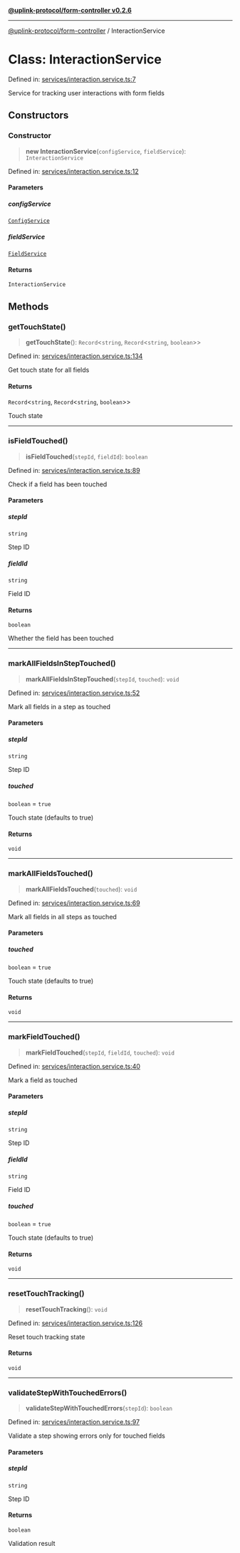 [**@uplink-protocol/form-controller v0.2.6**](../README.md)

***

[@uplink-protocol/form-controller](../globals.md) / InteractionService

# Class: InteractionService

Defined in: [services/interaction.service.ts:7](https://github.com/jmkcoder/uplink-protocol-form-controller/blob/b4197b802291c2a362dd28d04ee111d1534495f5/src/services/interaction.service.ts#L7)

Service for tracking user interactions with form fields

## Constructors

### Constructor

> **new InteractionService**(`configService`, `fieldService`): `InteractionService`

Defined in: [services/interaction.service.ts:12](https://github.com/jmkcoder/uplink-protocol-form-controller/blob/b4197b802291c2a362dd28d04ee111d1534495f5/src/services/interaction.service.ts#L12)

#### Parameters

##### configService

[`ConfigService`](ConfigService.md)

##### fieldService

[`FieldService`](FieldService.md)

#### Returns

`InteractionService`

## Methods

### getTouchState()

> **getTouchState**(): `Record`\<`string`, `Record`\<`string`, `boolean`\>\>

Defined in: [services/interaction.service.ts:134](https://github.com/jmkcoder/uplink-protocol-form-controller/blob/b4197b802291c2a362dd28d04ee111d1534495f5/src/services/interaction.service.ts#L134)

Get touch state for all fields

#### Returns

`Record`\<`string`, `Record`\<`string`, `boolean`\>\>

Touch state

***

### isFieldTouched()

> **isFieldTouched**(`stepId`, `fieldId`): `boolean`

Defined in: [services/interaction.service.ts:89](https://github.com/jmkcoder/uplink-protocol-form-controller/blob/b4197b802291c2a362dd28d04ee111d1534495f5/src/services/interaction.service.ts#L89)

Check if a field has been touched

#### Parameters

##### stepId

`string`

Step ID

##### fieldId

`string`

Field ID

#### Returns

`boolean`

Whether the field has been touched

***

### markAllFieldsInStepTouched()

> **markAllFieldsInStepTouched**(`stepId`, `touched`): `void`

Defined in: [services/interaction.service.ts:52](https://github.com/jmkcoder/uplink-protocol-form-controller/blob/b4197b802291c2a362dd28d04ee111d1534495f5/src/services/interaction.service.ts#L52)

Mark all fields in a step as touched

#### Parameters

##### stepId

`string`

Step ID

##### touched

`boolean` = `true`

Touch state (defaults to true)

#### Returns

`void`

***

### markAllFieldsTouched()

> **markAllFieldsTouched**(`touched`): `void`

Defined in: [services/interaction.service.ts:69](https://github.com/jmkcoder/uplink-protocol-form-controller/blob/b4197b802291c2a362dd28d04ee111d1534495f5/src/services/interaction.service.ts#L69)

Mark all fields in all steps as touched

#### Parameters

##### touched

`boolean` = `true`

Touch state (defaults to true)

#### Returns

`void`

***

### markFieldTouched()

> **markFieldTouched**(`stepId`, `fieldId`, `touched`): `void`

Defined in: [services/interaction.service.ts:40](https://github.com/jmkcoder/uplink-protocol-form-controller/blob/b4197b802291c2a362dd28d04ee111d1534495f5/src/services/interaction.service.ts#L40)

Mark a field as touched

#### Parameters

##### stepId

`string`

Step ID

##### fieldId

`string`

Field ID

##### touched

`boolean` = `true`

Touch state (defaults to true)

#### Returns

`void`

***

### resetTouchTracking()

> **resetTouchTracking**(): `void`

Defined in: [services/interaction.service.ts:126](https://github.com/jmkcoder/uplink-protocol-form-controller/blob/b4197b802291c2a362dd28d04ee111d1534495f5/src/services/interaction.service.ts#L126)

Reset touch tracking state

#### Returns

`void`

***

### validateStepWithTouchedErrors()

> **validateStepWithTouchedErrors**(`stepId`): `boolean`

Defined in: [services/interaction.service.ts:97](https://github.com/jmkcoder/uplink-protocol-form-controller/blob/b4197b802291c2a362dd28d04ee111d1534495f5/src/services/interaction.service.ts#L97)

Validate a step showing errors only for touched fields

#### Parameters

##### stepId

`string`

Step ID

#### Returns

`boolean`

Validation result
